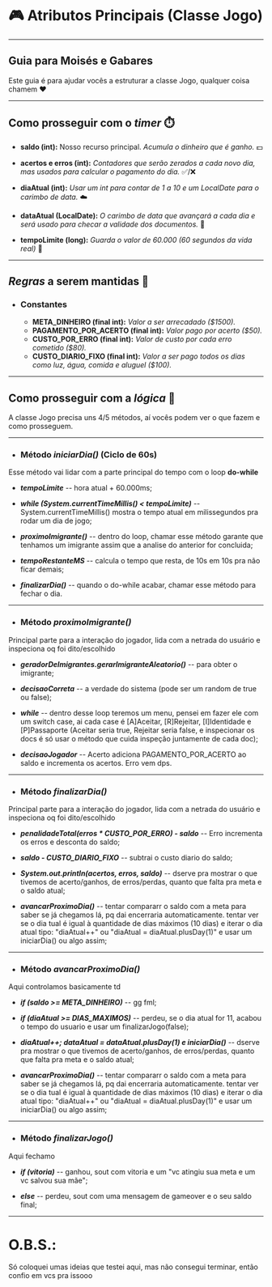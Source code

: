 # 🎮 Atributos Principais (Classe Jogo)

----

## Guia para Moisés e Gabares
Este guia é para ajudar vocês a estruturar a classe Jogo, qualquer coisa chamem ❤️

------

## Como prosseguir com o _timer_ ⏱️

- **saldo (int):** Nosso recurso principal. *Acumula o dinheiro que é ganho.* 💵


- **acertos e erros (int):** *Contadores que serão zerados a cada novo dia, mas usados para calcular o pagamento do dia.* ✅/❌


- **diaAtual (int):** *Usar um int para contar de 1 a 10 e um LocalDate para o carimbo de data.* ☁️


- **dataAtual (LocalDate):** *O carimbo de data que avançará a cada dia e será usado para checar a validade dos documentos.* 📅

- **tempoLimite (long):** *Guarda o valor de 60.000 (60 segundos da vida real)* 📅

--------
## _Regras_ a serem mantidas 📝
- ### Constantes
  - **META_DINHEIRO (final int):** *Valor a ser arrecadado ($1500).*
  - **PAGAMENTO_POR_ACERTO (final int):** *Valor pago por acerto ($50).*
  - **CUSTO_POR_ERRO (final int):** *Valor de custo por cada erro cometido ($80).*
  - **CUSTO_DIARIO_FIXO (final int):** *Valor a ser pago todos os dias como luz, água, comida e aluguel ($100).*



-------------
## Como prosseguir com a _lógica_ 🧠

A classe Jogo precisa uns 4/5 métodos, aí vocês podem ver o que fazem e como prosseguem.

----

- ### Método _iniciarDia()_ (Ciclo de 60s)
Esse método vai lidar com a parte principal do tempo com o loop **do-while**

   - ***tempoLimite*** -- hora atual + 60.000ms;


   - ***while (System.currentTimeMillis() < tempoLimite)*** -- System.currentTimeMillis() mostra o tempo atual em milissegundos pra rodar um dia de jogo;


   - ***proximoImigrante()*** -- dentro do loop, chamar esse método garante que tenhamos um imigrante assim que a analise do anterior for concluida;


   - ***tempoRestanteMS*** -- calcula o tempo que resta, de 10s em 10s pra não ficar demais;


   - ***finalizarDia()*** -- quando o do-while acabar, chamar esse método para fechar o dia.

--------------------

- ### Método _proximoImigrante()_ 
Principal parte para a interação do jogador, lida com a netrada do usuário e inspeciona oq foi dito/escolhido

- ***geradorDeImigrantes.gerarImigranteAleatorio()*** -- para obter o imigrante;


- ***decisaoCorreta*** -- a verdade do sistema (pode ser um random de true ou false);


- ***while*** -- dentro desse loop teremos um menu, pensei em fazer ele com um switch case, ai cada case é [A]Aceitar, [R]Rejeitar, [I]Identidade e [P]Passaporte (Aceitar seria true, Rejeitar seria false, e inspecionar os docs é só usar o método que cuida inspeção juntamente de cada doc);


- ***decisaoJogador*** -- Acerto adiciona PAGAMENTO_POR_ACERTO ao saldo e incrementa os acertos. Erro vem dps.

--------------------

- ### Método _finalizarDia()_ 
Principal parte para a interação do jogador, lida com a netrada do usuário e inspeciona oq foi dito/escolhido

- ***penalidadeTotal(erros * CUSTO_POR_ERRO) - saldo*** -- Erro incrementa os erros e desconta do saldo;


- ***saldo - CUSTO_DIARIO_FIXO*** -- subtrai o custo diario do saldo;


- ***System.out.println(acertos, erros, saldo)*** -- dserve pra mostrar o que tivemos de acerto/ganhos, de erros/perdas, quanto que falta pra meta e o saldo atual;


- ***avancarProximoDia()*** -- tentar compararr o saldo com a meta para saber se já chegamos lá, pq dai encerraria automaticamente. tentar ver se o dia tual é igual à quantidade de dias máximos (10 dias) e iterar o dia atual tipo: "diaAtual++" ou "diaAtual = diaAtual.plusDay(1)" e usar um iniciarDia() ou algo assim;

----------------------

- ### Método _avancarProximoDia()_ 
Aqui controlamos basicamente td

- ***if (saldo >= META_DINHEIRO)*** -- gg fml;


- ***if (diaAtual >= DIAS_MAXIMOS)*** -- perdeu, se o dia atual for 11, acabou o tempo do usuario e usar um finalizarJogo(false);


- ***diaAtual++; dataAtual = dataAtual.plusDay(1) e iniciarDia()*** -- dserve pra mostrar o que tivemos de acerto/ganhos, de erros/perdas, quanto que falta pra meta e o saldo atual;


- ***avancarProximoDia()*** -- tentar compararr o saldo com a meta para saber se já chegamos lá, pq dai encerraria automaticamente. tentar ver se o dia tual é igual à quantidade de dias máximos (10 dias) e iterar o dia atual tipo: "diaAtual++" ou "diaAtual = diaAtual.plusDay(1)" e usar um iniciarDia() ou algo assim;

----------------------

- ### Método _finalizarJogo()_
Aqui fechamo

- ***if (vitoria)*** -- ganhou, sout com vitoria e um "vc atingiu sua meta e um vc salvou sua mãe";


- ***else*** -- perdeu, sout com uma mensagem de gameover e o seu saldo final;


------------

# O.B.S.:
Só coloquei umas ideias que testei aqui, mas não consegui terminar, então confio em vcs pra issooo